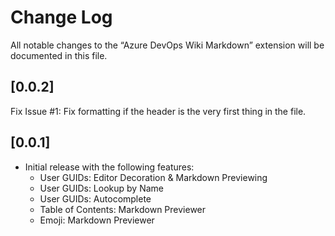 # Change Log

All notable changes to the “Azure DevOps Wiki Markdown” extension will be documented in this file.

## [0.0.2]

Fix Issue #1: Fix formatting if the header is the very first thing in the file.

## [0.0.1]

- Initial release with the following features:
  - User GUIDs: Editor Decoration & Markdown Previewing
  - User GUIDs: Lookup by Name
  - User GUIDs: Autocomplete
  - Table of Contents: Markdown Previewer
  - Emoji: Markdown Previewer
